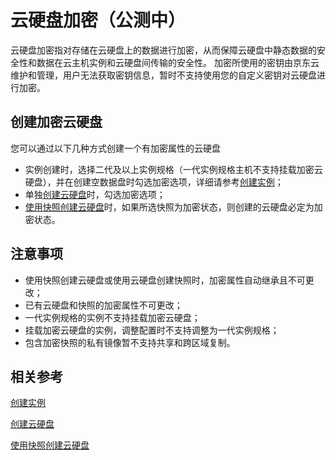 # 云硬盘加密（公测中）

云硬盘加密指对存储在云硬盘上的数据进行加密，从而保障云硬盘中静态数据的安全性和数据在云主机实例和云硬盘间传输的安全性。
加密所使用的密钥由京东云维护和管理，用户无法获取密钥信息，暂时不支持使用您的自定义密钥对云硬盘进行加密。

## 创建加密云硬盘

您可以通过以下几种方式创建一个有加密属性的云硬盘

* 实例创建时，选择二代及以上实例规格（一代实例规格主机不支持挂载加密云硬盘），并在创建空数据盘时勾选加密选项，详细请参考[创建实例](../Instance/Create-Instance.md)；
* 单独[创建云硬盘](http://docs.jdcloud.com/cn/cloud-disk-service/create-cloud-disk)时，勾选加密选项；
* [使用快照创建云硬盘](http://docs.jdcloud.com/cn/cloud-disk-service/create-disk-by-snapshot)时，如果所选快照为加密状态，则创建的云硬盘必定为加密状态。

## 注意事项

* 使用快照创建云硬盘或使用云硬盘创建快照时，加密属性自动继承且不可更改；
* 已有云硬盘和快照的加密属性不可更改；
* 一代实例规格的实例不支持挂载加密云硬盘；
* 挂载加密云硬盘的实例，调整配置时不支持调整为一代实例规格；
* 包含加密快照的私有镜像暂不支持共享和跨区域复制。



## 相关参考

[创建实例](../Instance/Create-Instance.md)

[创建云硬盘](http://docs.jdcloud.com/cn/cloud-disk-service/create-cloud-disk)

[使用快照创建云硬盘](http://docs.jdcloud.com/cn/cloud-disk-service/create-disk-by-snapshot)